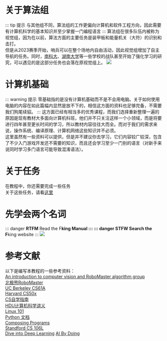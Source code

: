 # 关于算法组
::: tip 提示
与其他组不同，算法组的工作更偏向计算机和软件工程方向，因此需要有计算机科学的基本知识并至少掌握一门编程语言
:::
算法组在很多队伍内被称为视觉组，因为在以前，算法方面的主要任务是装甲板和能量机关（大符）的识别和击打。  
但是从2023赛季开始，哨兵可以在整个场地内自由活动，因此视觉组增加了自主导航的任务。同时，[南科大](https://www.bilibili.com/video/BV1QA4m1w7KN)、[湖南大学](https://www.bilibili.com/video/BV1um411r7oj)等一些学校的战队甚至开始了强化学习的研究，可以遇见的是这部分任务也会落在原视觉组上。
![](/Image_1713863204116.jpg)

# 计算机基础
::: warning 提示
零基础指的是没有计算机基础而不是不会用电脑。关于如何使用电脑的内容在如此篇幅内显然是放不下的，相信这方面的资料也足够完备，不需要我们狗尾续貂。
:::
这方面已经有相当多的优秀课程，而我们选择重新整理一遍的原因是现有教材大多面向计算机科班，他们并不只关注这样一个小领域，而是将要进行四年甚至更长时间的学习，所以教材内容往往大而全。而对于我们的需求来说，操作系统、编译原理、计算机网络这些知识并不必须。  
这里虽然有一些资料可以提供，但是并不建议你去学习，它们内容较广较深，包含了不少入门游戏开发还不需要的知识，而且还会学习至少一门别的语言（对新手来说同时学习多门语言可能导致混淆语法）。  

# 关于任务
在教程中，你还需要完成一些任务  
关于这些任务，请看[这里](tasks/)

# 先学会两个名词
::: danger
**RTFM**
Read the F**king Manual
:::
::: danger
**STFW**
Search the F**king website
:::
![](/images.jpg)

# 参考文献
以下是编写本教程的一些参考资料：  
[An introduction to computer vision and RoboMaster algorithm group](https://github.com/NeoZng/vision_tutorial)  
[北极熊RoboMaster](https://flowus.cn/lihanchen/share/d2e24166-8a8d-4262-a4b4-b4d25f52d890)  
[UC Berkeley CS61A](https://cs61a.org/)  
[Harvard CS50x](https://cs50.harvard.edu/x/)  
[CS自学指南 ](https://csdiy.wiki/)  
[HDU计算机科学讲义](https://hdu-cs.wiki/)  
[Linux 101](https://101.lug.ustc.edu.cn)  
[Python 文档](https://docs.python.org/zh-cn/3/)  
[Composing Programs](https://www.composingprograms.com/)  
[Standford CS 106L](https://web.stanford.edu/class/cs106l/)  
[Dive into Deep Learning](https://d2l.ai/)
[AI By Doing](https://aibydoing.com)